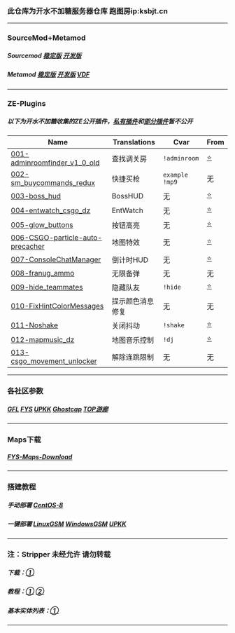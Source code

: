 ### 此仓库为开水不加糖服务器仓库 跑图房ip:ksbjt.cn

------

### SourceMod+Metamod

##### Sourcemod [稳定版](https://www.sourcemod.net/downloads.php?branch=stable) [开发版](https://www.sourcemod.net/downloads.php?branch=dev)

##### Metamod [稳定版](https://www.metamodsource.net/downloads.php?branch=stable) [开发版](https://www.metamodsource.net/downloads.php?branch=master) [VDF](https://www.metamodsource.net/vdf)

------

### ZE-Plugins

##### 以下为开水不加糖收集的ZE公开插件，<u>私有插件</u>和<u>部分插件</u>暂不公开

| Name                                                         | Translations     | Cvar           | From                                                         |
| ------------------------------------------------------------ | ---------------- | -------------- | ------------------------------------------------------------ |
| [001-adminroomfinder_v1_0_old](https://github.com/Ksbjt/ZE-Train/tree/main/ZE-Plugins/001-adminroomfinder_v1_0_old) | 查找调关房       | `!adminroom`   | [⭐](https://github.com/IT-KiLLER/CSGO-Admin-Room-Finder)     |
| [002-sm_buycommands_redux](https://github.com/Ksbjt/ZE-Train/tree/main/ZE-Plugins/002-sm_buycommands_redux) | 快捷买枪         | `example !mp9` | 无                                                           |
| [003-boss_hud](https://github.com/Ksbjt/ZE-Train/tree/main/ZE-Plugins/003-boss_hud) | BossHUD          | 无             | [⭐](https://github.com/Stewart-Anubis/Zr-Breakable-Boss-HUD/tree/fd694bb85debd6bdd21599ab8ad5e9e50b603420) |
| [004-entwatch_csgo_dz](https://github.com/Ksbjt/ZE-Train/tree/main/ZE-Plugins/004-entwatch_csgo_dz) | EntWatch         | 无             | [⭐](https://github.com/darkerz7/CSGO-Plugins/tree/master/EntWatch_DZ) |
| [005-glow_buttons](https://github.com/Ksbjt/ZE-Train/tree/main/ZE-Plugins/005-glow_buttons) | 按钮高亮         | 无             | [⭐](https://github.com/Franc1sco/Franug-Glow-Buttons)        |
| [006-CSGO-particle-auto-precacher](https://github.com/Ksbjt/ZE-Train/tree/main/ZE-Plugins/006-CSGO-particle-auto-precacher) | 地图特效         | 无             | [⭐](https://github.com/gunslinger23/CSGO-particle-auto-precacher) |
| [007-ConsoleChatManager](https://github.com/Ksbjt/ZE-Train/tree/main/ZE-Plugins/007-ConsoleChatManager) | 倒计时HUD        | 无             | [⭐](https://github.com/LanBo98k/console)                     |
| [008-franug_ammo](https://github.com/Ksbjt/ZE-Train/tree/main/ZE-Plugins/008-franug_ammo) | 无限备弹         | 无             | 无                                                           |
| [009-hide_teammates](https://github.com/Ksbjt/ZE-Train/tree/main/ZE-Plugins/009-hide_teammates) | 隐藏队友         | `!hide`        | [⭐](https://github.com/darkerz7/CSGO-Plugins/tree/master/Hide_Teammates) |
| [010-FixHintColorMessages](https://github.com/Ksbjt/ZE-Train/tree/main/ZE-Plugins/010-FixHintColorMessages) | 提示颜色消息修复 | 无             | 无                                                           |
| [011-Noshake](https://github.com/Ksbjt/ZE-Train/tree/main/ZE-Plugins/011-Noshake) | 关闭抖动         | `!shake`       | [⭐](https://github.com/oylsister/Zombie-Escpe-Thailand-Community/tree/main/Plugins/Noshake) |
| [012-mapmusic_dz](https://github.com/Ksbjt/ZE-Train/tree/main/ZE-Plugins/012-mapmusic_dz) | 地图音乐控制     | `!dj`          | [⭐](https://github.com/darkerz7/CSGO-Plugins/tree/master/MapMusic_DZ%20Dhook%20SoundLib2) |
| [013-csgo_movement_unlocker](https://github.com/Ksbjt/ZE-Train/tree/main/ZE-Plugins/013-csgo_movement_unlocker) | 解除连跳限制     | 无             | 无                                                           |

------

### 各社区参数

##### [GFL](https://github.com/gflclan-cs-go-ze/ZE-Configs) [FYS](https://github.com/fys-csgo/servers-config/tree/master/ZombiEscape) [UPKK](https://github.com/UpKK-Xnet-YYDCS/UPKK_ZE_PUBLIC) [Ghostcap](https://github.com/ghostcap-gaming/Zombie-Escape-Configs-CS-GO) [TOP游廊](https://github.com/mr2b-wmk/GOCommunity-ZEConfigs)

------

### Maps下载

##### [FYS-Maps-Download](https://resx.fyscs.com/fys_maps/)

------

### 搭建教程

##### 手动部署 [CentOS-8](https://zhuanlan.zhihu.com/p/363006078)

##### 一键部署 [LinuxGSM](https://linuxgsm.com/servers/csgoserver/) [WindowsGSM](https://windowsgsm.com/) [UPKK](https://f.upkk.com/plugin.php?id=srcds_server_user_manager)

------

### 注：Stripper 未经允许 请勿转载

##### 下载：[①](https://www.bailopan.net/stripper/snapshots/1.2/)

##### 教程：[①](https://github.com/Derpduck/L4D2-Comp-Stripper-Rework/wiki/Stripper:Source-Guide-(Basics)#strippersource-configuration) [②](https://gflclan.com/topic/47449-stripper-cfgs-guide/)

##### 基本实体列表：[①](https://developer.valvesoftware.com/wiki/List_of_base_entities)

------

